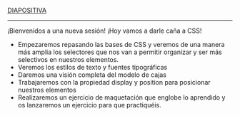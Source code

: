 [DIAPOSITIVA](recursos/introduccion.pdf)

---

¡Bienvenidos a una nueva sesión! ¡Hoy vamos a darle caña a CSS!

- Empezaremos repasando las bases de CSS y veremos de una manera más amplia los selectores que nos van a permitir organizar y ser más selectivos en nuestros elementos.
- Veremos los estilos de texto y fuentes tipográficas
- Daremos una visión completa del modelo de cajas
- Trabajaremos con la propiedad display y position para posicionar nuestros elementos
- Realizaremos un ejercicio de maquetación que englobe lo aprendido y os lanzaremos un ejercicio para que practiquéis.